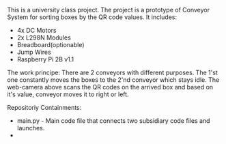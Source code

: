 This is a university class project. The project is a prototype of Conveyor System for sorting boxes by the QR code values. 
It includes: 
- 4x DC Motors
- 2x L298N Modules
- Breadboard(optionable)
- Jump Wires
- Raspberry Pi 2B v1.1

The work principe:
There are 2 conveyors with different purposes. The 1'st one constantly moves the boxes to the 2'nd conveyor which stays idle. The web-camera above scans the QR codes on the arrived box and based on it's value, conveyor moves it to right or left. 

Repositoriy Containments:
- main.py - Main code file that connects two subsidiary code files and launches.
- 
